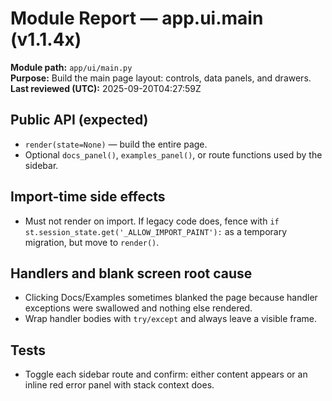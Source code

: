 # Module Report — app.ui.main (v1.1.4x)

**Module path:** `app/ui/main.py`  
**Purpose:** Build the main page layout: controls, data panels, and drawers.  
**Last reviewed (UTC):** 2025-09-20T04:27:59Z

## Public API (expected)
- `render(state=None)` — build the entire page.
- Optional `docs_panel()`, `examples_panel()`, or route functions used by the sidebar.

## Import-time side effects
- Must not render on import. If legacy code does, fence with `if st.session_state.get('_ALLOW_IMPORT_PAINT'):` as a temporary migration, but move to `render()`.

## Handlers and blank screen root cause
- Clicking Docs/Examples sometimes blanked the page because handler exceptions were swallowed and nothing else rendered.
- Wrap handler bodies with `try/except` and always leave a visible frame.

## Tests
- Toggle each sidebar route and confirm: either content appears or an inline red error panel with stack context does.
